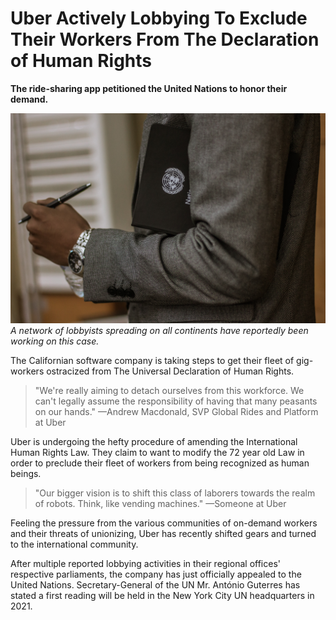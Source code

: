 # Uber Actively Lobbying To Exclude Their Workers From The Declaration of Human Rights

**The ride-sharing app petitioned the United Nations to honor their demand.**

![A man in suit and tie holding a United Nations notebook under his arm.](lobbyist-united-nations.jpg)
*A network of lobbyists spreading on all continents have reportedly been working on this case.*

The Californian software company is taking steps to get their fleet of gig-workers ostracized from The Universal Declaration of Human Rights.

> "We're really aiming to detach ourselves from this workforce. We can't legally assume the responsibility of having that many peasants on our hands." —Andrew Macdonald, SVP Global Rides and Platform at Uber

Uber is undergoing the hefty procedure of amending the International Human Rights Law. They claim to want to modify the 72 year old Law in order to preclude their fleet of workers from being recognized as human beings.

> "Our bigger vision is to shift this class of laborers towards the realm of robots. Think, like vending machines." —Someone at Uber

Feeling the pressure from the various communities of on-demand workers and their threats of unionizing, Uber has recently shifted gears and turned to the international community.

After multiple reported lobbying activities in their regional offices' respective parliaments, the company has just officially appealed to the United Nations. Secretary-General of the UN Mr. António Guterres has stated a first reading will be held in the New York City UN headquarters in 2021.
